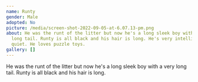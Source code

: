 ```yaml
---
name: Runty
gender: Male
adopted: No
picture: /media/screen-shot-2022-09-05-at-6.07.13-pm.png
about: He was the runt of the litter but now he's a long sleek boy with a very
  long tail. Runty is all black and his hair is long. He's very intelligent and
  quiet. He loves puzzle toys.
gallery: []
---
```

He was the runt of the litter but now he's a long sleek boy with a very long tail. Runty is all black and his hair is long.